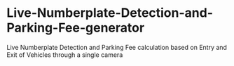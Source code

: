 # Live-Numberplate-Detection-and-Parking-Fee-generator
Live Numberplate Detection and Parking Fee calculation based on Entry and Exit of Vehicles through a single camera
